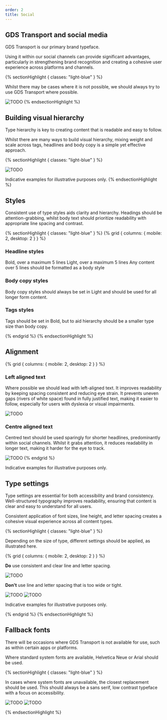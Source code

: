 ```yaml
---
order: 2
title: Social
---
```


## GDS Transport and social media

GDS Transport is our primary brand typeface.

Using it within our social channels can provide significant advantages, particularly in strengthening brand recognition and creating a cohesive user experience across platforms and channels.

{% sectionHighlight { classes: "light-blue" } %}

Whilst there may be cases where it is not possible, we should always try to use GDS Transport where possible.

<!-- TODO: image is duplicated in ../app/ -->

![TODO](./gds-transport.svg)
{% endsectionHighlight %}

## Building visual hierarchy

Type hierarchy is key to creating content that is readable and easy to follow.

Whilst there are many ways to build visual hierarchy, mixing weight and scale across tags, headlines and body copy is a simple yet effective approach.

{% sectionHighlight { classes: "light-blue" } %}

![TODO](./type-hierarchy.png)

Indicative examples for illustrative purposes only.
{% endsectionHighlight %}

## Styles

Consistent use of type styles aids clarity and hierarchy. Headings should be attention-grabbing, whilst body text should prioritize readability with appropriate line spacing and contrast.

<!-- TODO: lots to do here, some of the below should probably be in images -->

{% sectionHighlight { classes: "light-blue" } %}
{% grid { columns: { mobile: 2, desktop: 2 } } %}

<div class="border">

### Headline styles</div>

<div>

Bold, over a maximum 5 lines
Light, over a maximum 5 lines
Any content over 5 lines should be formatted as a body style

</div>

<div class="border">

### Body copy styles</div>

<div>

Body copy styles should always be set in Light and should be used for all longer form content.

</div>
<div class="border">

### Tags styles </div>

<div>

Tags should be set in Bold, but to aid hierarchy should be a smaller type size than body copy.

</div>
{% endgrid %}
{% endsectionHighlight %}

## Alignment

<!-- TODO: the next two headings started with a small image that is not in here yet
           but we might not need it for consistency reasons? -->

{% grid { columns: { mobile: 2, desktop: 2 } } %}

<div class="border">

### Left aligned text

Where possible we should lead with left-aligned text. It improves readability by keeping spacing consistent and reducing eye strain. It prevents uneven gaps (rivers of white space) found in fully justified text, making it easier to follow, especially for users with dyslexia or visual impairments.

</div>

![TODO](./left-aligned.png)

<div class="border">

### Centre aligned text

Centred text should be used sparingly for shorter headlines, predominantly within social channels. Whilst it grabs attention, it reduces readability in longer text, making it harder for the eye to track.

</div>

![TODO](./centre-aligned.png)
{% endgrid %}

Indicative examples for illustrative purposes only.

## Type settings

Type settings are essential for both accessibility and brand consistency. Well-structured typography improves readability, ensuring that content is clear and easy to understand for all users.

Consistent application of font sizes, line height, and letter spacing creates a cohesive visual experience across all content types.

{% sectionHighlight { classes: "light-blue" } %}

Depending on the size of type, different settings should be applied, as illustrated here.

{% grid { columns: { mobile: 2, desktop: 2 } } %}

<div class="border">

**Do** use consistent and clear line and letter spacing.

</div>

![TODO](./type-settings-do.png)

<div class="border">

**Don't** use line and letter spacing that is too wide or tight.

</div>
<div>

![TODO](./type-settings-dont-1.png) ![TODO](./type-settings-dont-2.png)</div>

Indicative examples for illustrative purposes only.

{% endgrid %}
{% endsectionHighlight %}

## Fallback fonts

There will be occasions where GDS Transport is not available for use, such as within certain apps or platforms.

Where standard system fonts are available, Helvetica Neue or Arial should be used.

{% sectionHighlight { classes: "light-blue" } %}

In cases where system fonts are unavailable, the closest replacement should be used. This should always be a sans serif, low contrast typeface with a focus on accessibility.

![TODO](./helvetica-neue.svg)
![TODO](./arial.svg)

{% endsectionHighlight %}
